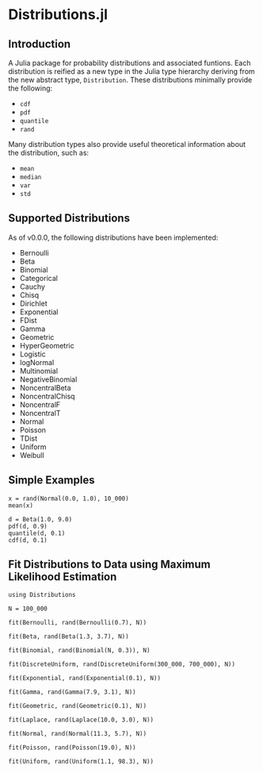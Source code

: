 Distributions.jl
================

## Introduction

A Julia package for probability distributions and associated funtions. Each distribution is reified as a new type in the Julia type hierarchy deriving from the new abstract type, `Distribution`. These distributions minimally provide the following:

* `cdf`
* `pdf`
* `quantile`
* `rand`

Many distribution types also provide useful theoretical information about the distribution, such as:

* `mean`
* `median`
* `var`
* `std`

## Supported Distributions

As of v0.0.0, the following distributions have been implemented:

* Bernoulli
* Beta
* Binomial
* Categorical
* Cauchy
* Chisq
* Dirichlet
* Exponential
* FDist
* Gamma
* Geometric
* HyperGeometric
* Logistic
* logNormal
* Multinomial
* NegativeBinomial
* NoncentralBeta
* NoncentralChisq
* NoncentralF
* NoncentralT
* Normal
* Poisson
* TDist
* Uniform
* Weibull

## Simple Examples

    x = rand(Normal(0.0, 1.0), 10_000)
    mean(x)
    
    d = Beta(1.0, 9.0)
    pdf(d, 0.9)
    quantile(d, 0.1)
    cdf(d, 0.1)

## Fit Distributions to Data using Maximum Likelihood Estimation

	using Distributions

    N = 100_000

    fit(Bernoulli, rand(Bernoulli(0.7), N))

    fit(Beta, rand(Beta(1.3, 3.7), N))

    fit(Binomial, rand(Binomial(N, 0.3)), N)

    fit(DiscreteUniform, rand(DiscreteUniform(300_000, 700_000), N))

    fit(Exponential, rand(Exponential(0.1), N))

    fit(Gamma, rand(Gamma(7.9, 3.1), N))

    fit(Geometric, rand(Geometric(0.1), N))

    fit(Laplace, rand(Laplace(10.0, 3.0), N))

    fit(Normal, rand(Normal(11.3, 5.7), N))

    fit(Poisson, rand(Poisson(19.0), N))

    fit(Uniform, rand(Uniform(1.1, 98.3), N))
